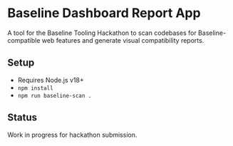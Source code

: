 # Baseline Dashboard Report App
A tool for the Baseline Tooling Hackathon to scan codebases for Baseline-compatible web features and generate visual compatibility reports.

## Setup
- Requires Node.js v18+
- `npm install`
- `npm run baseline-scan .`

## Status
Work in progress for hackathon submission.